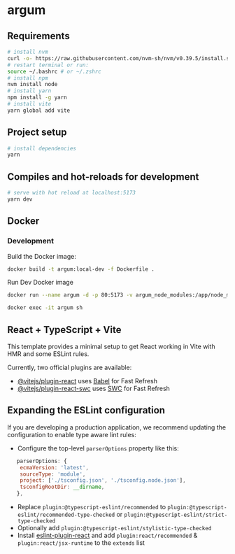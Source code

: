 # argum

## Requirements

```bash
# install nvm
curl -o- https://raw.githubusercontent.com/nvm-sh/nvm/v0.39.5/install.sh | bash
# restart terminal or run:
source ~/.bashrc # or ~/.zshrc
# install npm
nvm install node
# install yarn
npm install -g yarn
# install vite
yarn global add vite
```

## Project setup

```bash
# install dependencies
yarn
```

## Compiles and hot-reloads for development

```bash
# serve with hot reload at localhost:5173
yarn dev
```

## Docker

### Development

Build the Docker image:
```bash
docker build -t argum:local-dev -f Dockerfile .
```

Run Dev Docker image
```bash
docker run --name argum -d -p 80:5173 -v argum_node_modules:/app/node_modules -v $PWD:/app argum:local-dev
```

```bash
docker exec -it argum sh
```

## React + TypeScript + Vite

This template provides a minimal setup to get React working in Vite with HMR and some ESLint rules.

Currently, two official plugins are available:

- [@vitejs/plugin-react](https://github.com/vitejs/vite-plugin-react/blob/main/packages/plugin-react/README.md) uses [Babel](https://babeljs.io/) for Fast Refresh
- [@vitejs/plugin-react-swc](https://github.com/vitejs/vite-plugin-react-swc) uses [SWC](https://swc.rs/) for Fast Refresh

## Expanding the ESLint configuration

If you are developing a production application, we recommend updating the configuration to enable type aware lint rules:

- Configure the top-level `parserOptions` property like this:

```js
   parserOptions: {
    ecmaVersion: 'latest',
    sourceType: 'module',
    project: ['./tsconfig.json', './tsconfig.node.json'],
    tsconfigRootDir: __dirname,
   },
```

- Replace `plugin:@typescript-eslint/recommended` to `plugin:@typescript-eslint/recommended-type-checked` or `plugin:@typescript-eslint/strict-type-checked`
- Optionally add `plugin:@typescript-eslint/stylistic-type-checked`
- Install [eslint-plugin-react](https://github.com/jsx-eslint/eslint-plugin-react) and add `plugin:react/recommended` & `plugin:react/jsx-runtime` to the `extends` list
